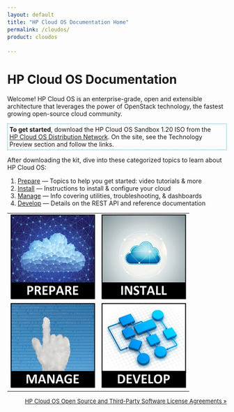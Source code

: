 ```yaml
---
layout: default
title: "HP Cloud OS Documentation Home"
permalink: /cloudos/
product: cloudos

---
```


# HP Cloud OS Documentation 

Welcome! HP Cloud OS is an enterprise-grade, open and extensible architecture that leverages the power of OpenStack technology, 
the fastest growing open-source cloud community. 

<p style="border: 1px dotted #1796D3; padding: 4px 4px 4px 4px;"> <b>To get started</b>, download the HP Cloud OS Sandbox 1.20 ISO from the <nobr><a href="https://cloudos.hpwsportal.com" target="codn">HP Cloud OS Distribution Network</a>.</nobr> On the site, see the Technology Preview section and follow the links.</p>

After downloading the kit, dive into these categorized topics to learn about HP Cloud OS:

1. <a href="/cloudos/prepare/">Prepare</a> &mdash; Topics to help you get started: video tutorials &amp; more
2. <a href="/cloudos/install/">Install</a> &mdash; Instructions to install &amp; configure your cloud
3. <a href="/cloudos/manage/">Manage</a>   &mdash; Info covering utilities, troubleshooting, &amp; dashboards
4. <a href="/cloudos/develop/">Develop</a> &mdash; Details on the REST API and reference documentation

<table>
<tr>
<td style="text-align: center; vertical-align: middle;"><a href="/cloudos/prepare/" title="Topics to help you learn about HP Cloud OS,including FAQs and Video Tutorials"><img src="media/cloudos-prepare.jpg" border="0"/></a></td>
<td style="text-align: center; vertical-align: middle;"><a href="/cloudos/install/" title="Instructions to install &amp; configure your cloud, using automated or advanced options"><img src="media/cloudos-install.jpg" border="0"/></td>
</tr>
<tr>
<td style="text-align: center; vertical-align: middle;"><a href="/cloudos/manage/" title="Information about the HP Cloud OS dashboards, troubleshooting, and utilities"><img src="media/cloudos-manage.jpg" border="0"/></td>
<td style="text-align: center; vertical-align: middle;"><a href="/cloudos/develop/" title="Details about the HP Cloud OS REST API and where to find installed reference documentation"><img src="media/cloudos-develop.jpg" border="0"/></td>
</tr>
</table>


<p style="font-size: small; text-align:right;"> <a href="/cloudos/os-3rd-party-license-agreements/" target="os3p">HP Cloud OS Open Source and Third-Party Software License Agreements &#187;</a> </p>

<!-- Note: Cloud OS blue = #1796D3 --> 

